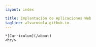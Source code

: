 ```yaml
---
layout: index

title: Implantación de Aplicaciones Web
tagline: alvarosola.github.io
---
```


	*[Curriculum](/about)
	<hr/>
